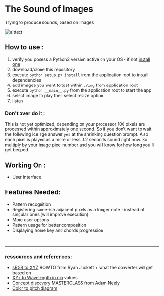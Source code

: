 # The Sound of Images
Trying to produce sounds, based on images

![alttext][blowingmind]

## How to use :
1. verify you posess a Python3 version active on your OS - if not [install one](https://www.python.org/downloads/release/python-372/)
2. download/clone this repository
3. execute `python setup.py install` from the application root to install dependencies
4. add images you want to test within `./img` from application root
5. execute `python __main__.py` from the application root to start the app
6. select image to play then select resize option
7. listen

### Don't over do it :
This is not yet optimized, depending on your processor 100 pixels are processed within approximately one second. So if you don't want to wait the following ice age answer `yes` at the shrinking question prompt.
Also each pixel is played as a more or less 0.2 seconds sound right now. So multiply by your image pixel number and you will know for how long you'll get beeped.

## Working On :
* User interface
   
## Features Needed:
* Pattern recognition
* Registering same-ish adjacent pixels as a longer note - instead of singular ones (will improve execution)
* More user options
* Pattern usage for better composition
* Displaying home key and chords progression
<br/>
<hr/>

### ressources and references:
* [sRGB to XYZ](http://www.ryanjuckett.com/programming/rgb-color-space-conversion/) HOWTO from Ryan Juckett + what the converter will get based on
* [XYZ to Wavelength in nm](https://www.waveformlighting.com/files/color_matching_functions.txt) values
* [Concept discovery](https://www.youtube.com/watch?v=JiNKlhspdKg&t=1799s) MASTERCLASS from Adam Neely
* [Color to pitch diagram](https://www.flutopedia.com/img/ColorOfSound_Nextdrum_lg.jpg)


[blowingmind]: https://github.com/Moltenhead/The-Sound-of-Images/blob/master/blowing_mind.gif "blowing mind gif"
